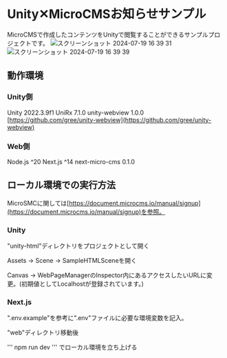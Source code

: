# Unity✕MicroCMSお知らせサンプル
MicroCMSで作成したコンテンツをUnityで閲覧することができるサンプルプロジェクトです。
![スクリーンショット 2024-07-19 16 39 31](https://github.com/user-attachments/assets/0de389df-fbfc-40ec-83b2-b3e38ffcf5c6)
![スクリーンショット 2024-07-19 16 39 39](https://github.com/user-attachments/assets/2c691179-dc18-41b5-972e-36786b9f39d3)

## 動作環境
### Unity側
Unity 2022.3.9f1
UniRx 7.1.0
unity-webview 1.0.0 [https://github.com/gree/unity-webview](https://github.com/gree/unity-webview)

### Web側
Node.js ^20
Next.js ^14
next-micro-cms 0.1.0


## ローカル環境での実行方法
MicroSMCに関しては[https://document.microcms.io/manual/signup](https://document.microcms.io/manual/signup)を参照。
### Unity
"unity-html"ディレクトリをプロジェクトとして開く

Assets → Scene → SampleHTMLSceneを開く

Canvas → WebPageManagerのInspector内にあるアクセスしたいURLに変更。(初期値としてLocalhostが登録されています。)


### Next.js
".env.example"を参考に".env"ファイルに必要な環境変数を記入。

"web"ディレクトリ移動後

'''
npm run dev
'''
でローカル環境を立ち上げる
